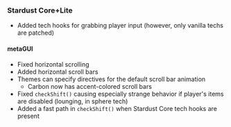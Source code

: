 ### Stardust Core+Lite
- Added tech hooks for grabbing player input (however, only vanilla techs are patched)

#### metaGUI
- Fixed horizontal scrolling
- Added horizontal scroll bars
- Themes can specify directives for the default scroll bar animation
  - Carbon now has accent-colored scroll bars
- Fixed `checkShift()` causing especially strange behavior if player's items are disabled (lounging, in sphere tech)
- Added a fast path in `checkShift()` when Stardust Core tech hooks are present
